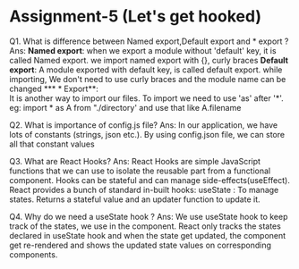 # Assignment-5 (Let's get hooked)

Q1. What is difference between Named export,Default export and * export ?
Ans: 
    **Named export**: 
        when we export a module without 'default' key, it is called Named export. we import named export with {}, curly braces
    **Default export**: 
        A module exported with default key, is called default export. while importing, We don't need to use curly braces and the module name can be changed
    *** * Export**:  
        It is another way to import our files. To import we need to use 'as' after '*'. eg: import * as A from "./directory' and use that like A.filename   

Q2. What is importance of config.js file?
Ans:
    In our application, we have lots of constants (strings, json etc.). By using config.json file, we can store all that constant values

Q3. What are React Hooks?
Ans: 
    React Hooks are simple JavaScript functions that we can use to isolate the reusable part from a functional component. Hooks can be stateful and can manage side-effects(useEffect). React provides a bunch of standard in-built hooks: useState : To manage states. Returns a stateful value and an updater function to update it.

Q4. Why do we need a useState hook ?
Ans: 
    We use useState hook to keep track of the states, we use in the component. React only tracks the states declared in useState hook and when the state get updated, the component get re-rendered and shows the updated state values on corresponding components.
